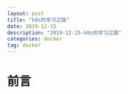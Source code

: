 ```yaml
---
layout: post
title: "k8s的学习之路"
date: 2019-12-15
description: "2019-12-15-k8s的学习之路"
categories: docker
tag: docker
---
```


<!--ts-->

<!--te-->

# 前言

